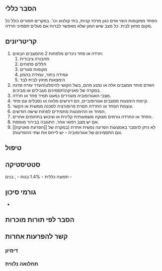 ## הסבר כללי 
הפחד ממקומות הומי אדם כגון מרכזי קניות, בתי קולנוע וכו'. במקרים חמורים כולל כל מקום מחוץ לבית. 
כל מצב שיש המון שלא מאפשר לברוח אם מגלים תסמיני חרדה.

## קריטריונים
1. חרדה או פחד ניכרים מלפחות 2 מהמצבים הבאים:
	1. תחבורה ציבורית
	2. חללים פתוחים
	3. מקומות סגורים
	4. עמידה בתור, עמידה בהמון
	5. הימצאות מחוץ לבית לבד
2. האדם פוחד ממצבים אלה או נמנע מהם, בשל הקושי להימלט\העדר עזרה זמינה במקרה של פאניקה\תסמינים מגבילים או מביכים.
3. מצבי האגורופוביה מעוררים כמעט תמיד פחד או חרדה.
4. קיימת הימנעות ממצבים אגורופוביים, הם דורשים מלווה או נסבלים עם פחד.
5. עוצמת הפחד או החרדה חסרת פרופורציה לסכנה ממשית או הקשר.
6. הפחד או ההימנעות מתמידים לפחות שישה חודשים.
7. הפחד או החרדה גורמים מצוקה משמעותית קלינית או שיבוש בתחומים אחרים.
8. אם יש מצב רפואי אחר, התגובה בבירור מוגזמת.
9. לא ניתן להסבר באמצעות הפרעה נפשית אחרת (במקרה של [[הפרעת פאניקה]] וגם התסמינים של אגורופוביה - יש לייחס את שתי ההפרעות).
## טיפול

## סטטיסטיקה
תפוצה כללית -  1.4%
בנות - , בנים - 
## גורמי סיכון
* 
## הסבר לפי תורות מוכרות


## קשר להפרעות אחרות

### דימיון
### תחלואה נלווית
